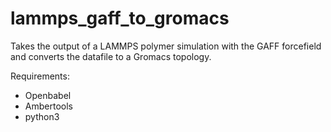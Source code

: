 # lammps_gaff_to_gromacs

Takes the output of a LAMMPS polymer simulation with the GAFF forcefield and converts the datafile to a Gromacs topology.

Requirements:
- Openbabel
- Ambertools
- python3
